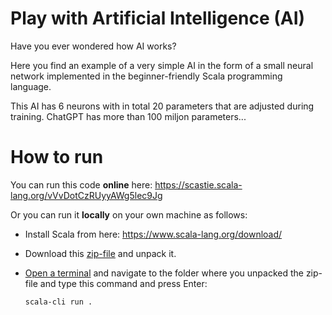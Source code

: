 # Play with Artificial Intelligence (AI)

Have you ever wondered how AI works? 

Here you find an example of a very simple AI in the form of a small neural network implemented in the beginner-friendly Scala programming language. 

This AI has 6 neurons with in total 20 parameters that are adjusted during training. ChatGPT has more than 100 miljon parameters...

# How to run

You can run this code **online** here: https://scastie.scala-lang.org/vVvDotCzRUyyAWg5lec9Jg

Or you can run it **locally** on your own machine as follows:

* Install Scala from here: https://www.scala-lang.org/download/

* Download this [zip-file](https://github.com/bjornregnell/scai/archive/refs/heads/main.zip) and unpack it. 

* [Open a terminal](https://www.youtube.com/results?search_query=how+to+open+terminal) and navigate to the folder where you unpacked the zip-file and type this command and press Enter:

  ```
  scala-cli run .
  ```